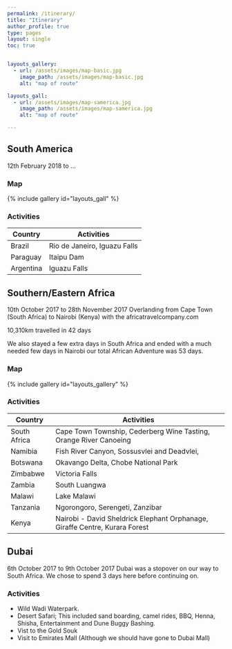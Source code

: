 ```yaml
---
permalink: /itinerary/
title: "Itinerary"
author_profile: true
type: pages
layout: single
toc: true


layouts_gallery:
  - url: /assets/images/map-basic.jpg
    image_path: /assets/images/map-basic.jpg
    alt: "map of route"

layouts_gall:
  - url: /assets/images/map-samerica.jpg
    image_path: /assets/images/map-samerica.jpg
    alt: "map of route"

---
```

## South America
12th February 2018 to ...

### Map
{% include gallery id="layouts_gall" %}

### Activities

| Country                                     | Activities                                          |
| ------------------------------------------- | ----------------------------------------------------- |
| Brazil | Rio de Janeiro, Iguazu Falls |
| Paraguay | Itaipu Dam |
| Argentina | Iguazu Falls |


## Southern/Eastern Africa
10th October 2017 to 28th November 2017
Overlanding from Cape Town (South Africa) to Nairobi (Kenya) with the africatravelcompany.com

10,310km travelled in 42 days

We also stayed a few extra days in South Africa and ended with a much needed few days in Nairobi our total African Adventure was 53 days.

### Map
{% include gallery id="layouts_gallery" %}

### Activities

| Country                                     | Activities                                          |
| ------------------------------------------- | ----------------------------------------------------- |
| South Africa | Cape Town Township, Cederberg Wine Tasting, Orange River Canoeing |
| Namibia| Fish River Canyon, Sossusvlei and Deadvlei, |
| Botswana | Okavango Delta, Chobe National Park |
| Zimbabwe| Victoria Falls |
| Zambia | South Luangwa |
| Malawi | Lake Malawi |
| Tanzania | Ngorongoro, Serengeti, Zanzibar |
| Kenya | Nairobi - David Sheldrick Elephant Orphanage, Giraffe Centre, Kurara Forest |


## Dubai
6th October 2017 to 9th October 2017
Dubai was a stopover on our way to South Africa. We chose to spend 3 days here before continuing on. 

### Activities
- Wild Wadi Waterpark.
- Desert Safari; This included sand boarding, camel rides, BBQ, Henna, Shisha, Entertainment and Dune Buggy Bashing.
- Vist to the Gold Souk
- Visit to Emirates Mall (Although we should have gone to Dubai Mall)
